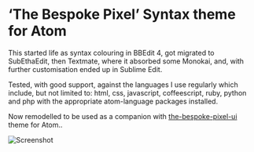 # ‘The Bespoke Pixel’ Syntax theme for Atom

This started life as syntax colouring in BBEdit 4, got migrated to SubEthaEdit, then Textmate, where it absorbed some Monokai, and, with further customisation ended up in Sublime Edit.

Tested, with good support, against the languages I use regularly which include, but not limited to: html, css, javascript, coffeescript, ruby, python and php with the appropriate atom-language packages installed.

Now remodelled to be used as a companion with [the-bespoke-pixel-ui](http://atom.io/themes/the-bespoke-pixel-ui) theme for Atom..

![Screenshot](http://markgriffiths.github.io/screenshots/the-bespoke-pixel-ui.png)
